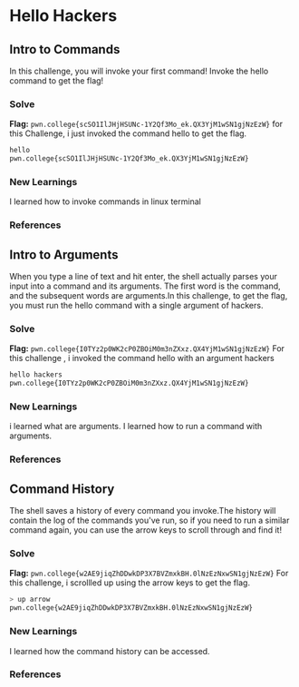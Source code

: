 # Hello Hackers

## Intro to Commands 
In this challenge, you will invoke your first command!
Invoke the hello command to get the flag!

### Solve
**Flag:** `pwn.college{scSO1IlJHjHSUNc-1Y2Qf3Mo_ek.QX3YjM1wSN1gjNzEzW}`
 for this Challenge, i just invoked the command hello to get the flag.

```bash 
hello
pwn.college{scSO1IlJHjHSUNc-1Y2Qf3Mo_ek.QX3YjM1wSN1gjNzEzW}
```

### New Learnings
I learned how to invoke commands in linux terminal

### References

## Intro to Arguments
 When you type a line of text and hit enter, the shell actually parses your input into a command and its arguments. The first word is the command, and the subsequent words are arguments.In this challenge, to get the flag, you must run the hello command with a single argument of hackers.

 ### Solve
 **Flag:** `pwn.college{I0TYz2p0WK2cP0ZBOiM0m3nZXxz.QX4YjM1wSN1gjNzEzW}`
 For this challenge , i invoked the command hello with an argument hackers

 ```bash
 hello hackers
 pwn.college{I0TYz2p0WK2cP0ZBOiM0m3nZXxz.QX4YjM1wSN1gjNzEzW}
 ```
### New Learnings
i learned what are arguments.
I learned how to run a command with arguments.

### References

## Command History
The shell saves a history of every command you invoke.The history will contain the log of the commands you've run, so if you need to run a similar command again, you can use the arrow keys to scroll through and find it!

### Solve
**Flag:** `pwn.college{w2AE9jiqZhDDwkDP3X7BVZmxkBH.0lNzEzNxwSN1gjNzEzW}`
For this challenge, i scrollled up using the arrow keys to get the flag.

```bash
> up arrow
pwn.college{w2AE9jiqZhDDwkDP3X7BVZmxkBH.0lNzEzNxwSN1gjNzEzW}
```
### New Learnings
I learned how the command history can be accessed.

### References

